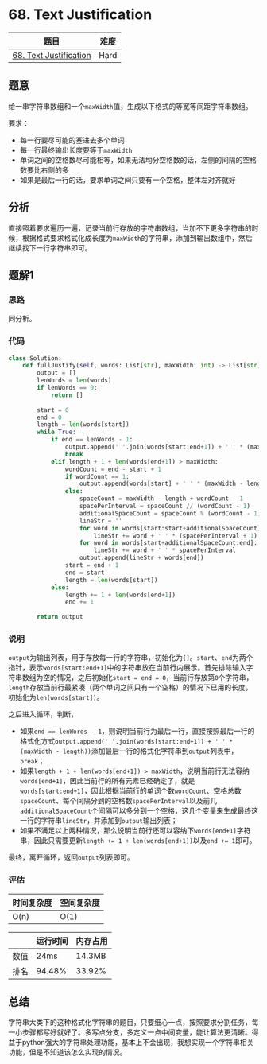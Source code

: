 # 68. Text Justification

| 题目 | 难度 |
| ---- | ---- |
| [68. Text Justification](https://leetcode.com/problems/text-justification/) | Hard |

## 题意

给一串字符串数组和一个`maxWidth`值，生成以下格式的等宽等间距字符串数组。

要求：
- 每一行要尽可能的塞进去多个单词
- 每一行最终输出长度要等于`maxWidth`
- 单词之间的空格数尽可能相等，如果无法均分空格数的话，左侧的间隔的空格数要比右侧的多
- 如果是最后一行的话，要求单词之间只要有一个空格，整体左对齐就好

## 分析

直接照着要求遍历一遍，记录当前行存放的字符串数组，当加不下更多字符串的时候，根据格式要求格式化成长度为`maxWidth`的字符串，添加到输出数组中，然后继续找下一行字符串即可。

## 题解1

### 思路

同分析。

### 代码

```python
class Solution:
    def fullJustify(self, words: List[str], maxWidth: int) -> List[str]:
        output = []
        lenWords = len(words)
        if lenWords == 0:
            return []
        
        start = 0
        end = 0
        length = len(words[start])
        while True:
            if end == lenWords - 1:
                output.append(' '.join(words[start:end+1]) + ' ' * (maxWidth - length))
                break
            elif length + 1 + len(words[end+1]) > maxWidth:
                wordCount = end - start + 1
                if wordCount == 1:
                    output.append(words[start] + ' ' * (maxWidth - length))
                else:
                    spaceCount = maxWidth - length + wordCount - 1
                    spacePerInterval = spaceCount // (wordCount - 1)
                    additionalSpaceCount = spaceCount % (wordCount - 1)
                    lineStr = ''
                    for word in words[start:start+additionalSpaceCount]:
                        lineStr += word + ' ' * (spacePerInterval + 1)
                    for word in words[start+additionalSpaceCount:end]:
                        lineStr += word + ' ' * spacePerInterval
                    output.append(lineStr + words[end])
                start = end + 1
                end = start
                length = len(words[start])
            else:
                length += 1 + len(words[end+1])
                end += 1
        
        return output
```

### 说明

`output`为输出列表，用于存放每一行的字符串，初始化为`[]`。`start`、`end`为两个指针，表示`words[start:end+1]`中的字符串放在当前行内展示。首先排除输入字符串数组为空的情况，之后初始化`start = end = 0`，当前行存放第`0`个字符串，`length`存放当前行最紧凑（两个单词之间只有一个空格）的情况下已用的长度，初始化为`len(words[start])`。

之后进入循环，判断，
- 如果`end == lenWords - 1`，则说明当前行为最后一行，直接按照最后一行的格式化方式`output.append(' '.join(words[start:end+1]) + ' ' * (maxWidth - length))`添加最后一行的格式化字符串到`output`列表中，`break`；
- 如果`length + 1 + len(words[end+1]) > maxWidth`，说明当前行无法容纳`words[end+1]`，因此当前行的所有元素已经确定了，就是`words[start:end+1]`，因此根据当前行的单词个数`wordCount`、空格总数`spaceCount`、每个间隔分到的空格数`spacePerInterval`以及前几`additionalSpaceCount`个间隔可以多分到一个空格，这几个变量来生成最终这一行的字符串`lineStr`，并添加到`output`输出列表；
- 如果不满足以上两种情况，那么说明当前行还可以容纳下`words[end+1]`字符串，因此只需要更新`length += 1 + len(words[end+1])`以及`end += 1`即可。

最终，离开循环，返回`output`列表即可。

### 评估

| 时间复杂度 | 空间复杂度 |
| ---- | ---- |
| O(n) | O(1) |

| | 运行时间 | 内存占用 |
| ---- | ---- | ---- |
| 数值 | 24ms | 14.3MB |
| 排名 | 94.48% | 33.92% |

## 总结

字符串大类下的这种格式化字符串的题目，只要细心一点，按照要求分割任务，每一小步骤都写好就好了。多写点分支，多定义一点中间变量，能让算法更清晰。得益于python强大的字符串处理功能，基本上不会出现，我想实现一个字符串相关功能，但是不知道该怎么实现的情况。
